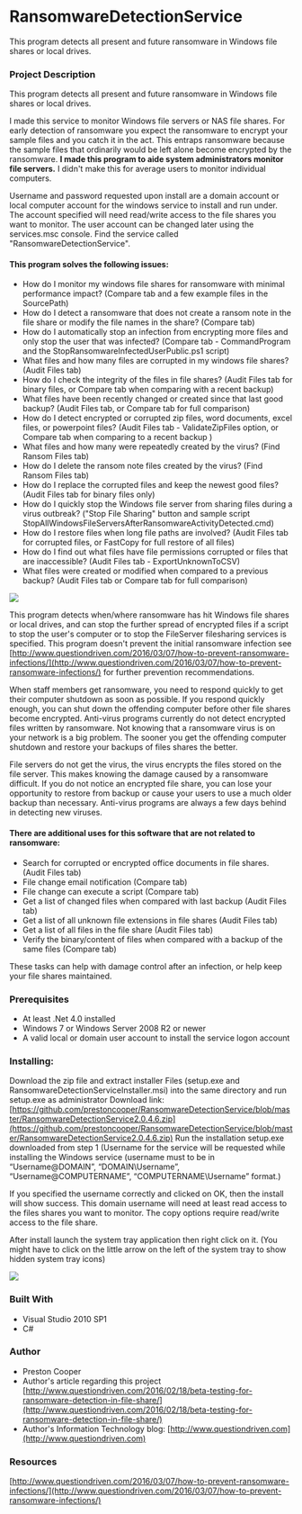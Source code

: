 # RansomwareDetectionService
This program detects all present and future ransomware in Windows file shares or local drives.
### Project Description
This program detects all present and future ransomware in Windows file shares or local drives.

I made this service to monitor Windows file servers or NAS file shares. For early detection of ransomware you expect the ransomware to encrypt your sample files and you catch it in the act. This entraps ransomware because the sample files that ordinarily would be left alone become encrypted by the ransomware. **I made this program to aide system administrators monitor file servers.** I didn't make this for  average users to monitor individual computers. 

Username and password requested upon install are a domain account or local computer account for the windows service to install and run under.   The account specified will need read/write access to the file shares you want to monitor.   The user account can be changed later using the services.msc console.  Find the service called "RansomwareDetectionService".

#### This program solves the following issues:
 * How do I monitor my windows file shares for ransomware with minimal performance impact?  (Compare tab and a few example files in the SourcePath)
 * How do I detect a ransomware that does not create a ransom note in the file share or modify the file names in the share? (Compare tab)
 * How do I automatically stop an infection from encrypting more files and only stop the user that was infected? (Compare tab - CommandProgram and the StopRansomwareInfectedUserPublic.ps1 script)
 * What files and how many files are corrupted in my windows file shares?  (Audit Files tab)
 * How do I check the integrity of the files in file shares? (Audit Files tab for binary files, or Compare tab when comparing with a recent backup)
 * What files have been recently changed or created since that last good backup? (Audit Files tab, or Compare tab for full comparison)
 * How do I detect encrypted or corrupted zip files, word documents, excel files, or powerpoint files?  (Audit Files tab - ValidateZipFiles option, or Compare tab when comparing to a recent backup )
 * What files and how many were repeatedly created by the virus?  (Find Ransom Files tab)
 * How do I delete the ransom note files created by the virus?  (Find Ransom Files tab)
 * How do I replace the corrupted files and keep the newest good files?  (Audit Files tab for binary files only)
 * How do I quickly stop the Windows file server from sharing files during a virus outbreak?  ("Stop File  Sharing" button and sample script StopAllWindowsFileServersAfterRansomwareActivityDetected.cmd)
 * How do I restore files when long file paths are involved?  (Audit Files tab for corrupted files, or FastCopy for full restore of all files)
 * How do I find out what files have file permissions corrupted or files that are inaccessible?   (Audit Files tab - ExportUnknownToCSV)
 * What files were created or modified when compared to a previous backup?  (Audit Files tab or Compare tab for full comparison)

![](https://github.com/prestoncooper/RansomwareDetectionService/blob/master/docs/Documentation_RansomwareDetectionServiceMain.png)

This program detects when/where ransomware has hit Windows file shares or local drives, and can stop the further spread of encrypted files if a script to stop the user's computer or to stop the FileServer filesharing services is specified.  This program doesn't prevent the initial ransomware infection see [http://www.questiondriven.com/2016/03/07/how-to-prevent-ransomware-infections/](http://www.questiondriven.com/2016/03/07/how-to-prevent-ransomware-infections/) for further prevention recommendations.

When staff members get ransomware, you need to respond quickly to get their computer shutdown as soon as possible.  If you respond quickly enough, you can shut down the offending computer before other file shares become encrypted.  Anti-virus programs currently do not detect encrypted files written by ransomware.  Not knowing that a ransomware virus is on your network is a big problem.  The sooner you get the offending computer shutdown and restore your backups of files shares the better.  

File servers do not get the virus, the virus encrypts the files stored on the file server. This makes knowing the damage caused by a ransomware difficult. If you do not notice an encrypted file share, you can lose your opportunity to restore from backup or cause your users to use a much older backup than necessary.  Anti-virus programs are always a few days behind in detecting new viruses.   



#### There are additional uses for this software that are not related to ransomware:

 * Search for corrupted or encrypted office documents in file shares. (Audit Files tab)
 * File change email notification (Compare tab)
 * File change can execute a script (Compare tab)
 * Get a list of changed files when compared with last backup (Audit Files tab)
 * Get a list of all unknown file extensions in file shares (Audit Files tab)
 * Get a list of all files in the file share (Audit Files tab) 
 * Verify the binary/content of files when compared with a backup of the same files (Compare tab)

These tasks can help with damage control after an infection, or help keep your file shares maintained.

### Prerequisites
 * At least .Net 4.0 installed
 * Windows 7 or Windows Server 2008 R2 or newer
 * A valid local or domain user account to install the service logon account

### Installing:
Download the zip file and extract installer Files (setup.exe and RansomwareDetectionServiceInstaller.msi) into the same directory and run setup.exe as administrator  Download link: [https://github.com/prestoncooper/RansomwareDetectionService/blob/master/RansomwareDetectionService2.0.4.6.zip](https://github.com/prestoncooper/RansomwareDetectionService/blob/master/RansomwareDetectionService2.0.4.6.zip)
Run the installation setup.exe downloaded from step 1 (Username for the service will be requested while installing the Windows service (username must to be in “Username@DOMAIN”, “DOMAIN\Username”, “Username@COMPUTERNAME”, “COMPUTERNAME\Username” format.)
 
If you specified the username correctly and clicked on OK, then the install will show success.  This domain username will need at least read access to the files shares you want to monitor.  The copy options require read/write access to the file share.

After install launch the system tray application then right click on it.   (You might have to click on the little arrow on the left of the system tray to show hidden system tray icons)

![](https://github.com/prestoncooper/RansomwareDetectionService/blob/master/docs/Documentation_RansomwareDetectionServiceTray.png) 

### Built With
 * Visual Studio 2010 SP1
 * C#
 
### Author
 * Preston Cooper 
 * Author's article regarding this project [http://www.questiondriven.com/2016/02/18/beta-testing-for-ransomware-detection-in-file-share/](http://www.questiondriven.com/2016/02/18/beta-testing-for-ransomware-detection-in-file-share/)
 * Author's Information Technology blog: [http://www.questiondriven.com](http://www.questiondriven.com)

### Resources
[http://www.questiondriven.com/2016/03/07/how-to-prevent-ransomware-infections/](http://www.questiondriven.com/2016/03/07/how-to-prevent-ransomware-infections/)
